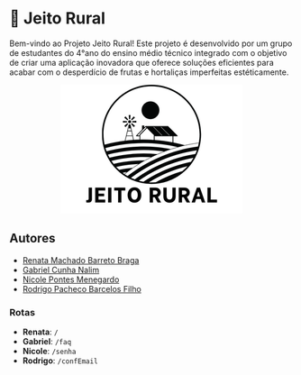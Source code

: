 
# 🚜 Jeito Rural

Bem-vindo ao Projeto Jeito Rural! Este projeto é desenvolvido por um grupo de estudantes do 4°ano do ensino médio técnico integrado com o objetivo de criar uma aplicação inovadora que oferece soluções eficientes para acabar com o desperdício de frutas e hortaliças imperfeitas estéticamente.

<p align="center">
   <img src="/static/img/logo.png" alt="Logo do Projeto">
</p>


## Autores

- [Renata Machado Barreto Braga](https://www.github.com/renata-machado)
- [Gabriel Cunha Nalim](https://www.github.com/gabrielCunha21)
- [Nicole Pontes Menegardo](https://www.github.com/Nicole-Pontes)
- [Rodrigo Pacheco Barcelos Filho](https://www.github.com/Radamandes)




### Rotas

- <span >**Renata**</span>: `/`
- <span >**Gabriel**</span>: `/faq`
- <span >**Nicole**</span>: `/senha`
- <span >**Rodrigo**</span>: `/confEmail`
